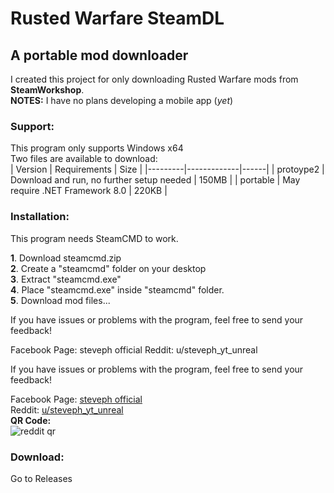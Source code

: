 # Rusted Warfare SteamDL

## A portable mod downloader

I created this project for only downloading Rusted Warfare mods from **SteamWorkshop**.  
**NOTES:** I have no plans developing a mobile app (*yet*)

### Support:
This program only supports Windows x64  
Two files are available to download:  
| Version | Requirements | Size |
|---------|-------------|------|
| protoype2 | Download and run, no further setup needed | 150MB |
| portable      | May require .NET Framework 8.0 | 220KB |

### Installation:
This program needs SteamCMD to work.  


**1**. Download steamcmd.zip  
**2**. Create a "steamcmd" folder on your desktop  
**3**. Extract "steamcmd.exe"  
**4**. Place "steamcmd.exe" inside "steamcmd" folder.  
**5**. Download mod files...

If you have issues or problems with the program, feel free to send your feedback!

Facebook Page: steveph official
Reddit: u/steveph_yt_unreal


If you have issues or problems with the program, feel free to send your feedback!

Facebook Page: [steveph official](https://web.facebook.com/profile.php?id=100086211795375)  
Reddit: [u/steveph_yt_unreal](https://www.reddit.com/user/steveph_yt_unreal/?utm_source=share&utm_medium=web3x&utm_name=web3xcss&utm_term=1&utm_content=share_button)  
**QR Code:**  
![reddit qr](https://ibb.co/FFDqDbf)  
### Download:
Go to Releases






